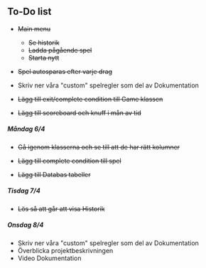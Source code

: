 ## To-Do list

* ~~Main menu~~ 

  * ~~Se historik~~
  * ~~Ladda pågående spel~~
  * ~~Starta nytt~~

* ~~Spel autosparas efter varje drag~~

* Skriv ner våra "custom" spelregler som del av Dokumentation

* ~~Lägg till exit/complete condition till Game klassen~~

  

* ~~Lägg till scoreboard och knuff i mån av tid~~



##### Måndag 6/4 

* ~~Gå igenom klasserna och se till att de har rätt kolumner~~

* ~~Lägg till complete condition till spel~~
* ~~Lägg till Databas tabeller~~


##### Tisdag 7/4 

* ~~Lös så att går att visa Historik~~

##### Onsdag 8/4

* Skriv ner våra "custom" spelregler som del av Dokumentation
* Överblicka projektbeskrivningen
* Video Dokumentation